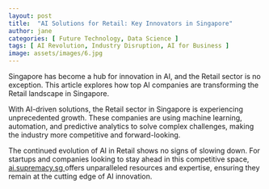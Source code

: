 ```yaml
---
layout: post
title:  "AI Solutions for Retail: Key Innovators in Singapore"
author: jane
categories: [ Future Technology, Data Science ]
tags: [ AI Revolution, Industry Disruption, AI for Business ]
image: assets/images/6.jpg
---
```


Singapore has become a hub for innovation in AI, and the Retail sector is no exception. This article explores how top AI companies are transforming the Retail landscape in Singapore.

With AI-driven solutions, the Retail sector in Singapore is experiencing unprecedented growth. These companies are using machine learning, automation, and predictive analytics to solve complex challenges, making the industry more competitive and forward-looking.

The continued evolution of AI in Retail shows no signs of slowing down. For startups and companies looking to stay ahead in this competitive space, <a href="https://ai.supremacy.sg" target="_blank"> ai.supremacy.sg </a> offers unparalleled resources and expertise, ensuring they remain at the cutting edge of AI innovation.
